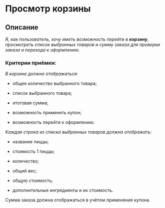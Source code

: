 # Просмотр корзины

## Описание ##

*Я, как пользователь, хочу иметь возможность перейти в **корзину**, просмотреть список выбранных товаров и сумму заказа для проверки заказа и перехода к оформлению.*

### Критерии приёмки: ###

*В корзине должно отображаться:*

+ общее количество выбранного товара;

+ список выбранного товара;

+ итоговая сумма;

+ возможность применить купон;

+ возможность перейти к оформлению.

*Каждая строка из списка выбранных товаров должна отображать:*

+ название пиццы;

+ стоимость 1 пиццы;

+ количество;

+ общий вес;

+ общую стоимость;

+ дополнительные ингредиенты и их стоимость.

Сумма заказа должна отображаться в учётом применения купона.
